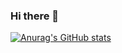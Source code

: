 ### Hi there 👋
[![Anurag's GitHub stats](https://github-readme-stats.vercel.app/api?username=qqqzhch)](https://github.com/anuraghazra/github-readme-stats)
<!--
**qqqzhch/qqqzhch** is a ✨ _special_ ✨ repository because its `README.md` (this file) appears on your GitHub profile.

Here are some ideas to get you started:

- 🔭 I’m currently working on ...
- 🌱 I’m currently learning ...
- 👯 I’m looking to collaborate on ...
- 🤔 I’m looking for help with ...
- 💬 Ask me about ...
- 📫 How to reach me: ...
- 😄 Pronouns: ...
- ⚡ Fun fact: ...
-->